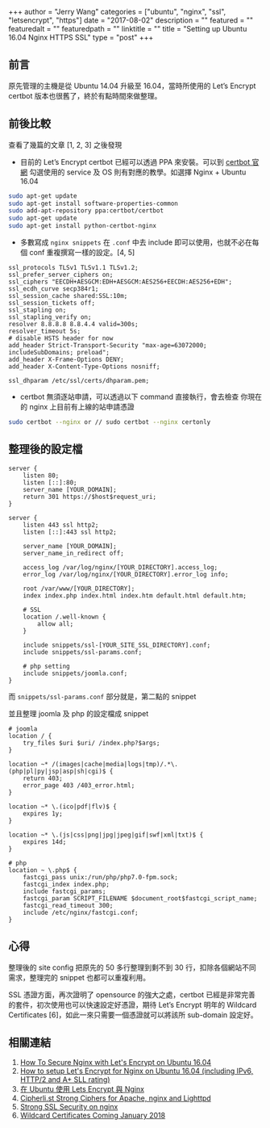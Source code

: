 +++
author = "Jerry Wang"
categories = ["ubuntu", "nginx", "ssl", "letsencrypt", "https"]
date = "2017-08-02"
description = ""
featured = ""
featuredalt = ""
featuredpath = ""
linktitle = ""
title = "Setting up Ubuntu 16.04 Nginx HTTPS SSL"
type = "post"
+++



## 前言

原先管理的主機是從 Ubuntu 14.04 升級至 16.04，當時所使用的 Let’s Encrypt certbot 版本也很舊了，終於有點時間來做整理。

## 前後比較

查看了幾篇的文章 [1, 2, 3] 之後發現

- 目前的 Let’s Encrypt certbot 已經可以透過 PPA 來安裝。可以到 [certbot 官網](https://certbot.eff.org/) 勾選使用的 service 及 OS 則有對應的教學。如選擇 Nginx + Ubuntu 16.04

```bash
sudo apt-get update
sudo apt-get install software-properties-common
sudo add-apt-repository ppa:certbot/certbot
sudo apt-get update
sudo apt-get install python-certbot-nginx
```

- 多數寫成 `nginx snippets` 在 `.conf` 中去 include 即可以使用，也就不必在每個 conf 重複撰寫一樣的設定。[4, 5]

 ```nginx
ssl_protocols TLSv1 TLSv1.1 TLSv1.2;
ssl_prefer_server_ciphers on;
ssl_ciphers "EECDH+AESGCM:EDH+AESGCM:AES256+EECDH:AES256+EDH";
ssl_ecdh_curve secp384r1;
ssl_session_cache shared:SSL:10m;
ssl_session_tickets off;
ssl_stapling on;
ssl_stapling_verify on;
resolver 8.8.8.8 8.8.4.4 valid=300s;
resolver_timeout 5s;
# disable HSTS header for now
add_header Strict-Transport-Security "max-age=63072000; includeSubDomains; preload";
add_header X-Frame-Options DENY;
add_header X-Content-Type-Options nosniff;

ssl_dhparam /etc/ssl/certs/dhparam.pem;
 ```

- certbot 無須逐站申請，可以透過以下 command 直接執行，會去檢查 你現在的 nginx 上目前有上線的站申請憑證

```bash
sudo certbot --nginx or // sudo certbot --nginx certonly
```

## 整理後的設定檔

```nginx
server {
	listen 80;
	listen [::]:80;
	server_name [YOUR_DOMAIN];
	return 301 https://$host$request_uri;
}

server {
	listen 443 ssl http2;
	listen [::]:443 ssl http2;

	server_name [YOUR_DOMAIN];
	server_name_in_redirect off;

	access_log /var/log/nginx/[YOUR_DIRECTORY].access_log;
	error_log /var/log/nginx/[YOUR_DIRECTORY].error_log info;

	root /var/www/[YOUR_DIRECTORY];
	index index.php index.html index.htm default.html default.htm;

	# SSL
	location /.well-known {
		allow all;
	}

	include snippets/ssl-[YOUR_SITE_SSL_DIRECTORY].conf;
	include snippets/ssl-params.conf;

	# php setting
	include snippets/joomla.conf;
}
```

而 `snippets/ssl-params.conf` 部分就是，第二點的 snippet

並且整理 joomla 及 php 的設定檔成 snippet

```nginx
# joomla
location / {
	try_files $uri $uri/ /index.php?$args;
}

location ~* /(images|cache|media|logs|tmp)/.*\.(php|pl|py|jsp|asp|sh|cgi)$ {
	return 403;
	error_page 403 /403_error.html;
}

location ~* \.(ico|pdf|flv)$ {
	expires 1y;
}

location ~* \.(js|css|png|jpg|jpeg|gif|swf|xml|txt)$ {
	expires 14d;
}

# php
location ~ \.php$ {
	fastcgi_pass unix:/run/php/php7.0-fpm.sock;
	fastcgi_index index.php;
	include fastcgi_params;
	fastcgi_param SCRIPT_FILENAME $document_root$fastcgi_script_name;
	fastcgi_read_timeout 300;
	include /etc/nginx/fastcgi.conf;
}
```
## 心得

整理後的 site config 把原先的 50 多行整理到剩不到 30 行，扣除各個網站不同需求，整理完的 snippet 也都可以重複利用。

SSL 憑證方面，再次證明了 opensource 的強大之處，certbot 已經是非常完善的套件，初次使用也可以快速設定好憑證，期待 Let’s Encrypt 明年的 Wildcard Certificates [6]，如此一來只需要一個憑證就可以將該所 sub-domain 設定好。

## 相關連結

1. [How To Secure Nginx with Let's Encrypt on Ubuntu 16.04](https://www.digitalocean.com/community/tutorials/how-to-secure-nginx-with-let-s-encrypt-on-ubuntu-16-04)
1. [How to setup Let's Encrypt for Nginx on Ubuntu 16.04 (including IPv6, HTTP/2 and A+ SLL rating)](https://www.digitalocean.com/community/tutorials/how-to-secure-nginx-with-let-s-encrypt-on-ubuntu-16-04)
1. [在 Ubuntu 使用 Lets Encrypt 與 Nginx](https://blog.technologyofkevin.com/?p=591)
1. [Cipherli.st Strong Ciphers for Apache, nginx and Lighttpd](https://cipherli.st/)
1. [Strong SSL Security on nginx](https://raymii.org/s/tutorials/Strong_SSL_Security_On_nginx.html)
1. [Wildcard Certificates Coming January 2018](https://letsencrypt.org/2017/07/06/wildcard-certificates-coming-jan-2018.html)
